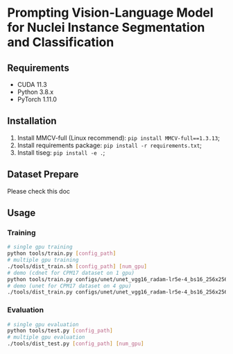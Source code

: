 # Prompting Vision-Language Model for Nuclei Instance Segmentation and Classification

## Requirements
- CUDA 11.3
- Python 3.8.x
- PyTorch 1.11.0

## Installation
1. Install MMCV-full (Linux recommend): `pip install MMCV-full==1.3.13`;
2. Install requirements package: `pip install -r requirements.txt`;
3. Install tiseg: `pip install -e .`;

## Dataset Prepare 
Please check this doc

## Usage
### Training 
```bash
# single gpu training
python tools/train.py [config_path]
# multiple gpu training
./tools/dist_train.sh [config_path] [num_gpu]
# demo (cdnet for CPM17 dataset on 1 gpu)
python tools/train.py configs/unet/unet_vgg16_radam-lr5e-4_bs16_256x256_7k_cpm17.py
# demo (unet for CPM17 dataset on 4 gpu)
./tools/dist_train.py configs/unet/unet_vgg16_radam-lr5e-4_bs16_256x256_7k_cpm17.py 4
```

### Evaluation
```bash
# single gpu evaluation
python tools/test.py [config_path]
# multiple gpu evaluation
./tools/dist_test.py [config_path] [num_gpu]
```


